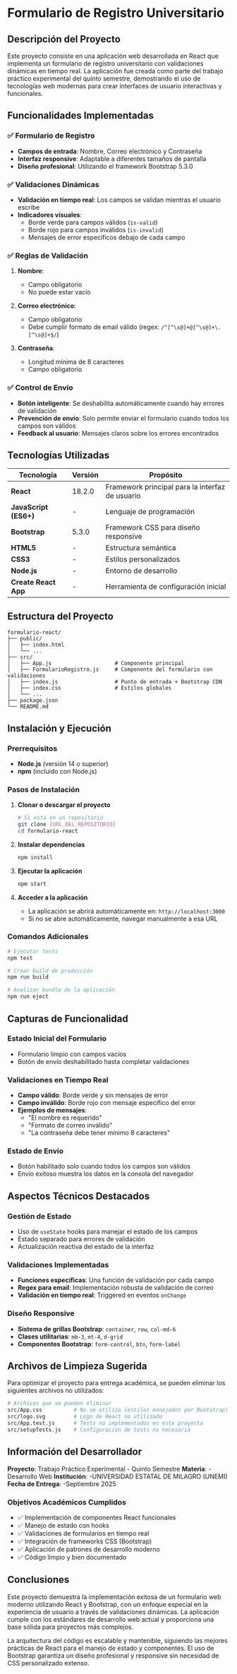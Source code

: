 # Formulario de Registro Universitario

## Descripción del Proyecto

Este proyecto consiste en una aplicación web desarrollada en React que implementa un formulario de registro universitario con validaciones dinámicas en tiempo real. La aplicación fue creada como parte del trabajo práctico experimental del quinto semestre, demostrando el uso de tecnologías web modernas para crear interfaces de usuario interactivas y funcionales.

## Funcionalidades Implementadas

### ✅ Formulario de Registro
- **Campos de entrada**: Nombre, Correo electrónico y Contraseña
- **Interfaz responsive**: Adaptable a diferentes tamaños de pantalla
- **Diseño profesional**: Utilizando el framework Bootstrap 5.3.0

### ✅ Validaciones Dinámicas
- **Validación en tiempo real**: Los campos se validan mientras el usuario escribe
- **Indicadores visuales**:
  - Borde verde para campos válidos (`is-valid`)
  - Borde rojo para campos inválidos (`is-invalid`)
  - Mensajes de error específicos debajo de cada campo

### ✅ Reglas de Validación
1. **Nombre**:
   - Campo obligatorio
   - No puede estar vacío

2. **Correo electrónico**:
   - Campo obligatorio
   - Debe cumplir formato de email válido (regex: `/^[^\s@]+@[^\s@]+\.[^\s@]+$/`)

3. **Contraseña**:
   - Longitud mínima de 8 caracteres
   - Campo obligatorio

### ✅ Control de Envío
- **Botón inteligente**: Se deshabilita automáticamente cuando hay errores de validación
- **Prevención de envío**: Solo permite enviar el formulario cuando todos los campos son válidos
- **Feedback al usuario**: Mensajes claros sobre los errores encontrados

## Tecnologías Utilizadas

| Tecnología | Versión | Propósito |
|------------|---------|-----------|
| **React** | 18.2.0 | Framework principal para la interfaz de usuario |
| **JavaScript (ES6+)** | - | Lenguaje de programación |
| **Bootstrap** | 5.3.0 | Framework CSS para diseño responsive |
| **HTML5** | - | Estructura semántica |
| **CSS3** | - | Estilos personalizados |
| **Node.js** | - | Entorno de desarrollo |
| **Create React App** | - | Herramienta de configuración inicial |

## Estructura del Proyecto

```
formulario-react/
├── public/
│   ├── index.html
│   └── ...
├── src/
│   ├── App.js                    # Componente principal
│   ├── FormularioRegistro.js     # Componente del formulario con validaciones
│   ├── index.js                  # Punto de entrada + Bootstrap CDN
│   ├── index.css                 # Estilos globales
│   └── ...
├── package.json
└── README.md
```

## Instalación y Ejecución

### Prerrequisitos
- **Node.js** (versión 14 o superior)
- **npm** (incluido con Node.js)

### Pasos de Instalación

1. **Clonar o descargar el proyecto**
   ```bash
   # Si está en un repositorio
   git clone [URL_DEL_REPOSITORIO]
   cd formulario-react
   ```

2. **Instalar dependencias**
   ```bash
   npm install
   ```

3. **Ejecutar la aplicación**
   ```bash
   npm start
   ```

4. **Acceder a la aplicación**
   - La aplicación se abrirá automáticamente en: `http://localhost:3000`
   - Si no se abre automáticamente, navegar manualmente a esa URL

### Comandos Adicionales

```bash
# Ejecutar tests
npm test

# Crear build de producción
npm run build

# Analizar bundle de la aplicación
npm run eject
```

## Capturas de Funcionalidad

### Estado Inicial del Formulario
- Formulario limpio con campos vacíos
- Botón de envío deshabilitado hasta completar validaciones

### Validaciones en Tiempo Real
- **Campo válido**: Borde verde y sin mensajes de error
- **Campo inválido**: Borde rojo con mensaje específico del error
- **Ejemplos de mensajes**:
  - "El nombre es requerido"
  - "Formato de correo inválido"
  - "La contraseña debe tener mínimo 8 caracteres"

### Estado de Envío
- Botón habilitado solo cuando todos los campos son válidos
- Envío exitoso muestra los datos en la consola del navegador

## Aspectos Técnicos Destacados

### Gestión de Estado
- Uso de `useState` hooks para manejar el estado de los campos
- Estado separado para errores de validación
- Actualización reactiva del estado de la interfaz

### Validaciones Implementadas
- **Funciones específicas**: Una función de validación por cada campo
- **Regex para email**: Implementación robusta de validación de correo
- **Validación en tiempo real**: Triggered en eventos `onChange`

### Diseño Responsive
- **Sistema de grillas Bootstrap**: `container`, `row`, `col-md-6`
- **Clases utilitarias**: `mb-3`, `mt-4`, `d-grid`
- **Componentes Bootstrap**: `form-control`, `btn`, `form-label`

## Archivos de Limpieza Sugerida

Para optimizar el proyecto para entrega académica, se pueden eliminar los siguientes archivos no utilizados:

```bash
# Archivos que se pueden eliminar
src/App.css          # No se utiliza (estilos manejados por Bootstrap)
src/logo.svg         # Logo de React no utilizado
src/App.test.js      # Tests no implementados en este proyecto
src/setupTests.js    # Configuración de tests no necesaria
```

## Información del Desarrollador

**Proyecto**: Trabajo Práctico Experimental - Quinto Semestre
**Materia**: -Desarrollo Web
**Institución**: -UNIVERSIDAD ESTATAL DE MILAGRO (UNEMI)
**Fecha de Entrega**: -Septiembre 2025

### Objetivos Académicos Cumplidos
- ✅ Implementación de componentes React funcionales
- ✅ Manejo de estado con hooks
- ✅ Validaciones de formularios en tiempo real
- ✅ Integración de frameworks CSS (Bootstrap)
- ✅ Aplicación de patrones de desarrollo moderno
- ✅ Código limpio y bien documentado

## Conclusiones

Este proyecto demuestra la implementación exitosa de un formulario web moderno utilizando React y Bootstrap, con un enfoque especial en la experiencia de usuario a través de validaciones dinámicas. La aplicación cumple con los estándares de desarrollo web actual y proporciona una base sólida para proyectos más complejos.

La arquitectura del código es escalable y mantenible, siguiendo las mejores prácticas de React para el manejo de estado y componentes. El uso de Bootstrap garantiza un diseño profesional y responsive sin necesidad de CSS personalizado extenso.
